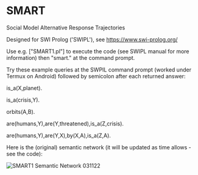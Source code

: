 # SMART
Social Model Alternative Response Trajectories

Designed for SWI Prolog ('SWIPL'), see https://www.swi-prolog.org/

Use e.g. ["SMART1.pl"] to execute the code (see SWIPL manual for more information) then "smart." at the command prompt.

Try these example queries at the SWPIL command prompt (worked under Termux on Android) followed by semicolon after each returned answer:

is_a(X,planet).

is_a(crisis,Y).

orbits(A,B).

are(humans,Y),are(Y,threatened),is_a(Z,crisis).

are(humans,Y),are(Y,X),by(X,A),is_a(Z,A).

Here is the (original) semantic network (it will be updated as time allows - see the code):

![SMART1 Semantic Network 031122](https://user-images.githubusercontent.com/6171578/199735607-00a30321-4b6e-4c32-86d9-22d2a1687106.jpg)
